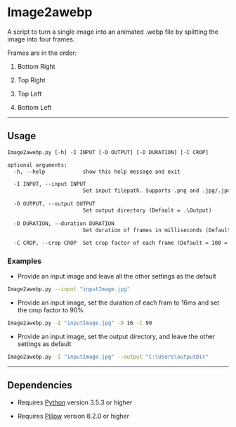 # Image2awebp

A script to turn a single image into an animated .webp file by splitting the image into four frames.

Frames are in the order:

1. Bottom Right

2. Top Right

3. Top Left

4. Bottom Left

---

## Usage

```txt
Image2awebp.py [-h] -I INPUT [-O OUTPUT] [-D DURATION] [-C CROP]

optional arguments:
  -h, --help            show this help message and exit

  -I INPUT, --input INPUT
                        Set input filepath. Supports .png and .jpg/.jpeg
  
  -O OUTPUT, --output OUTPUT
                        Set output directory (Default = .\Output)
  
  -D DURATION, --duration DURATION
                        Set duration of frames in milliseconds (Default = 33ms)
  
  -C CROP, --crop CROP  Set crop factor of each frame (Default = 100 = no crop)
```

### Examples

- Provide an input image and leave all the other settings as the default

```sh
Image2awebp.py --input "inputImage.jpg"
```

- Provide an input image, set the duration of each fram to 16ms and set the crop factor to 90%

```sh
Image2awebp.py -I "inputImage.jpg" -D 16 -C 90
```

- Provide an input image, set the output directory, and leave the other settings as default

```sh
Image2awebp.py -I "inputImage.jpg" --output "C:\Users\outputDir"
```

---

## Dependencies

- Requires [Python](https://www.python.org/) version 3.5.3 or higher

- Requires [Pillow](https://pillow.readthedocs.io/en/stable/installation.html) version 8.2.0 or higher
